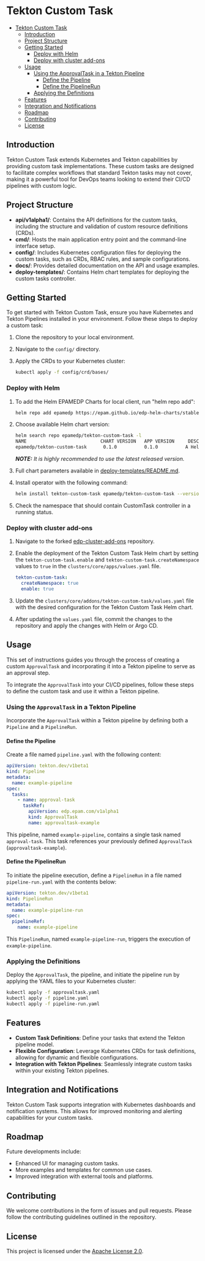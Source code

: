 # Tekton Custom Task

<!-- TOC -->

- [Tekton Custom Task](#tekton-custom-task)
  - [Introduction](#introduction)
  - [Project Structure](#project-structure)
  - [Getting Started](#getting-started)
    - [Deploy with Helm](#deploy-with-helm)
    - [Deploy with cluster add-ons](#deploy-with-cluster-add-ons)
  - [Usage](#usage)
    - [Using the ApprovalTask in a Tekton Pipeline](#using-the-approvaltask-in-a-tekton-pipeline)
      - [Define the Pipeline](#define-the-pipeline)
      - [Define the PipelineRun](#define-the-pipelinerun)
    - [Applying the Definitions](#applying-the-definitions)
  - [Features](#features)
  - [Integration and Notifications](#integration-and-notifications)
  - [Roadmap](#roadmap)
  - [Contributing](#contributing)
  - [License](#license)

<!-- /TOC -->

## Introduction

Tekton Custom Task extends Kubernetes and Tekton capabilities by providing custom task implementations.
These custom tasks are designed to facilitate complex workflows that standard Tekton tasks may not cover,
making it a powerful tool for DevOps teams looking to extend their CI/CD pipelines with custom logic.

## Project Structure

- **api/v1alpha1/**: Contains the API definitions for the custom tasks, including the structure and validation of custom resource definitions (CRDs).
- **cmd/**: Hosts the main application entry point and the command-line interface setup.
- **config/**: Includes Kubernetes configuration files for deploying the custom tasks, such as CRDs, RBAC rules, and sample configurations.
- **docs/**: Provides detailed documentation on the API and usage examples.
- **deploy-templates/**: Contains Helm chart templates for deploying the custom tasks controller.

## Getting Started

To get started with Tekton Custom Task, ensure you have Kubernetes and Tekton Pipelines installed in your environment. Follow these steps to deploy a custom task:

1. Clone the repository to your local environment.
2. Navigate to the `config/` directory.
3. Apply the CRDs to your Kubernetes cluster:

   ```bash
   kubectl apply -f config/crd/bases/
   ```

### Deploy with Helm

1. To add the Helm EPAMEDP Charts for local client, run "helm repo add":

    ```bash
    helm repo add epamedp https://epam.github.io/edp-helm-charts/stable
    ```

2. Choose available Helm chart version:

    ```bash
    helm search repo epamedp/tekton-custom-task -l
    NAME                           CHART VERSION   APP VERSION     DESCRIPTION
    epamedp/tekton-custom-task      0.1.0          0.1.0          A Helm chart for Tekton Custom Tasks
    ```

    _**NOTE:** It is highly recommended to use the latest released version._

3. Full chart parameters available in [deploy-templates/README.md](deploy-templates/README.md).

4. Install operator with the following command:

    ```bash
    helm install tekton-custom-task epamedp/tekton-custom-task --version <chart_version>
    ```

5. Check the namespace that should contain CustomTask controller in a running status.

### Deploy with cluster add-ons

1. Navigate to the forked [edp-cluster-add-ons](https://github.com/epam/edp-cluster-add-ons) repository.

2. Enable the deployment of the Tekton Custom Task Helm chart by setting the `tekton-custom-task.enable` and `tekton-custom-task.createNamespace` values to `true` in the `clusters/core/apps/values.yaml` file.

    ```yaml title="clusters/core/apps/values.yaml"
    tekton-custom-task:
      createNamespace: true
      enable: true
    ```

3. Update the `clusters/core/addons/tekton-custom-task/values.yaml` file with the desired configuration for the Tekton Custom Task Helm chart.

4. After updating the `values.yaml` file, commit the changes to the repository and apply the changes with Helm or Argo CD.

## Usage

This set of instructions guides you through the process of creating a custom `ApprovalTask` and incorporating it into a Tekton pipeline to serve as an approval step.

To integrate the `ApprovalTask` into your CI/CD pipelines, follow these steps to define the custom task and use it within a Tekton pipeline.

### Using the `ApprovalTask` in a Tekton Pipeline

Incorporate the `ApprovalTask` within a Tekton pipeline by defining both a `Pipeline` and a `PipelineRun`.

#### Define the Pipeline

Create a file named `pipeline.yaml` with the following content:

```yaml
apiVersion: tekton.dev/v1beta1
kind: Pipeline
metadata:
  name: example-pipeline
spec:
  tasks:
    - name: approval-task
      taskRef:
        apiVersion: edp.epam.com/v1alpha1
        kind: ApprovalTask
        name: approvaltask-example
```

This pipeline, named `example-pipeline`, contains a single task named `approval-task`. This task references your previously defined `ApprovalTask` (`approvaltask-example`).

#### Define the PipelineRun

To initiate the pipeline execution, define a `PipelineRun` in a file named `pipeline-run.yaml` with the contents below:

```yaml
apiVersion: tekton.dev/v1beta1
kind: PipelineRun
metadata:
  name: example-pipeline-run
spec:
  pipelineRef:
    name: example-pipeline
```

This `PipelineRun`, named `example-pipeline-run`, triggers the execution of `example-pipeline`.

### Applying the Definitions

Deploy the `ApprovalTask`, the pipeline, and initiate the pipeline run by applying the YAML files to your Kubernetes cluster:

```sh
kubectl apply -f approvaltask.yaml
kubectl apply -f pipeline.yaml
kubectl apply -f pipeline-run.yaml
```

## Features

- **Custom Task Definitions**: Define your tasks that extend the Tekton pipeline model.
- **Flexible Configuration**: Leverage Kubernetes CRDs for task definitions, allowing for dynamic and flexible configurations.
- **Integration with Tekton Pipelines**: Seamlessly integrate custom tasks within your existing Tekton pipelines.

## Integration and Notifications

Tekton Custom Task supports integration with Kubernetes dashboards and notification systems. This allows for improved monitoring and alerting capabilities for your custom tasks.

## Roadmap

Future developments include:

- Enhanced UI for managing custom tasks.
- More examples and templates for common use cases.
- Improved integration with external tools and platforms.

## Contributing

We welcome contributions in the form of issues and pull requests. Please follow the contributing guidelines outlined in the repository.

## License

This project is licensed under the [Apache License 2.0](LICENSE.txt).
